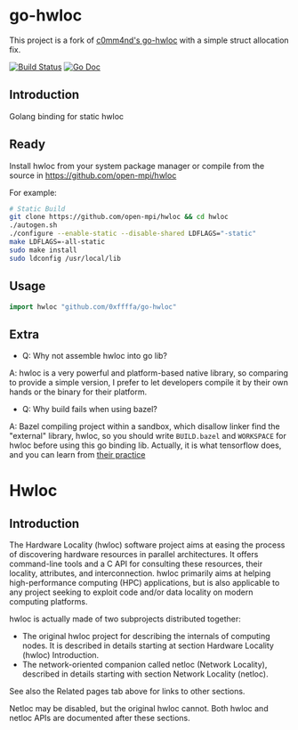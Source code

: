 # go-hwloc

This project is a fork of [c0mm4nd's go-hwloc](https://github.com/c0mm4nd/go-hwloc) with a simple struct allocation fix.

[![Build Status](https://travis-ci.com/c0mm4nd/go-hwloc.svg?branch=master)](https://travis-ci.com/c0mm4nd/go-hwloc)
[![Go Doc](https://godoc.org/godoc.org/github.com/c0mm4nd/go-hwloc?status.svg)](https://godoc.org/github.com/c0mm4nd/go-hwloc)

## Introduction

Golang binding for static hwloc

## Ready

Install hwloc from your system package manager or compile from the source in https://github.com/open-mpi/hwloc

For example:
```bash
# Static Build
git clone https://github.com/open-mpi/hwloc && cd hwloc
./autogen.sh
./configure --enable-static --disable-shared LDFLAGS="-static"
make LDFLAGS=-all-static
sudo make install
sudo ldconfig /usr/local/lib
```

## Usage

```go
import hwloc "github.com/0xffffa/go-hwloc"
```

## Extra

- Q: Why not assemble hwloc into go lib?

A: hwloc is a very powerful and platform-based native library, so comparing to provide a simple version, I prefer to let developers compile it by their own hands or the binary for their platform.

- Q: Why build fails when using bazel?

A: Bazel compiling project within a sandbox, which disallow linker find the "external" library, hwloc, so you should write `BUILD.bazel` and `WORKSPACE` for hwloc before using this go binding lib. Actually, it is what tensorflow does, and you can learn from [their practice](https://github.com/tensorflow/tensorflow/tree/master/third_party/hwloc)

# Hwloc

## Introduction

The Hardware Locality (hwloc) software project aims at easing the process of
discovering hardware resources in parallel architectures. It offers
command-line tools and a C API for consulting these resources, their locality,
attributes, and interconnection. hwloc primarily aims at helping
high-performance computing (HPC) applications, but is also applicable to any
project seeking to exploit code and/or data locality on modern computing
platforms.

hwloc is actually made of two subprojects distributed together:

  * The original hwloc project for describing the internals of computing nodes.
 It is described in details starting at section Hardware Locality (hwloc)
 Introduction.
  * The network-oriented companion called netloc (Network Locality), described
 in details starting with section Network Locality (netloc).

See also the Related pages tab above for links to other sections.

Netloc may be disabled, but the original hwloc cannot. Both hwloc and netloc
APIs are documented after these sections.
